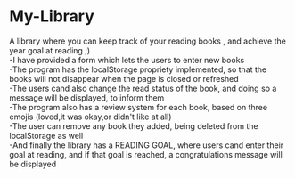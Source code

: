 # My-Library
A library where you can keep track of your reading books , and achieve the year goal at reading ;) <br>
-I have provided a form which lets the users to enter new books <br>
-The program has the localStorage propriety implemented, so that the books will not disappear when the page is closed or refreshed <br>
-The users cand also change the read status of the book, and doing so a message will be displayed, to inform them <br>
-The program also has a review system for each book, based on three emojis (loved,it was okay,or didn't like at all) <br>
-The user can remove any book they added, being deleted from the localStorage as well <br>
-And finally the library has a READING GOAL, where users cand enter their goal at reading, and if that goal is reached, a congratulations message will be displayed

